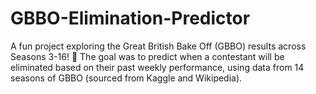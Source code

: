 # GBBO-Elimination-Predictor
A fun project exploring the Great British Bake Off (GBBO) results across Seasons 3-16! 🎂 The goal was to predict when a contestant will be eliminated based on their past weekly performance, using data from 14 seasons of GBBO (sourced from Kaggle and Wikipedia).
